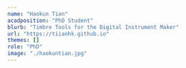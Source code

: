 ```yaml
---
name: "Haokun Tian"
acadposition: "PhD Student"
blurb: "Timbre Tools for the Digital Instrument Maker"
url: "https://tiianhk.github.io"
themes: []
role: "PhD"
image: "./haokuntian.jpg"
---
```

